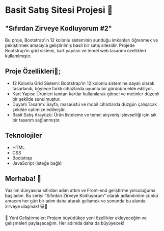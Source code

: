 # **Basit Satış Sitesi Projesi 🚀** 
## "Sıfırdan Zirveye Kodluyorum #2"
Bu proje, Bootstrap'in 12 kolonlu sisteminin sunduğu imkanları öğrenmek ve pekiştirmek amacıyla geliştirilmiş basit bir satış sitesidir. 
Projede Bootstrap'in grid sistemi, kart yapıları ve temel web tasarımı özellikleri kullanılmıştır.

## **Proje Özellikleri🔧;**
* 12 Kolonlu Grid Sistemi: Bootstrap'in 12 kolonlu sistemine dayalı olarak tasarlandı, böylece farklı cihazlarda uyumlu bir görünüm elde ediliyor.
* Kart Yapısı: Ürünleri tanıtan kartlar kullanılarak görsel ve metinler düzenli bir şekilde sunulmuştur.
* Duyarlı Tasarım: Sayfa, masaüstü ve mobil cihazlarda düzgün çalışacak şekilde optimize edilmiştir.
* Basit Satış Arayüzü: Ürün listeleme ve temel alışveriş işlevselliği için şık bir tasarım sağlanmıştır.

## **Teknolojiler**
* HTML
* CSS
* Bootstrap
* JavaScript (isteğe bağlı)

## Merhaba! 👋
Yazılım dünyasına sıfırdan adım attım ve Front-end geliştirme yolculuğuma başladım. Bu seriyi "Sıfırdan Zirveye Kodluyorum" olarak adlandırdım çünkü amacım her gün bir adım daha atarak gelişmek ve sonunda bu alanda zirveye ulaşmak! 💻🚀
 
🔧 Yeni Geliştirmeler:
Projem büyüdükçe yeni özellikler ekleyeceğim ve gelişmeleri paylaşacağım. Her adımda daha da büyüyecek!
